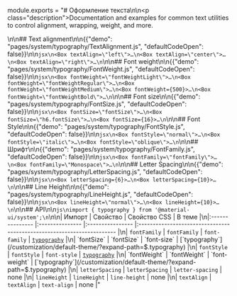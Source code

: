 module.exports = "# Оформление текста\n\n<p class=\"description\">Documentation and examples for common text utilities to control alignment, wrapping, weight, and more.</p>\n\n## Text alignment\n\n{{\"demo\": \"pages/system/typography/TextAlignment.js\", \"defaultCodeOpen\": false}}\n\n```jsx\n<Box textAlign=\"left\">…\n<Box textAlign=\"center\">…\n<Box textAlign=\"right\">…\n```\n\n## Font weight\n\n{{\"demo\": \"pages/system/typography/FontWeight.js\", \"defaultCodeOpen\": false}}\n\n```jsx\n<Box fontWeight=\"fontWeightLight\">…\n<Box fontWeight=\"fontWeightRegular\">…\n<Box fontWeight=\"fontWeightMedium\">…\n<Box fontWeight={500}>…\n<Box fontWeight=\"fontWeightBold\">…\n```\n\n## Font size\n\n{{\"demo\": \"pages/system/typography/FontSize.js\", \"defaultCodeOpen\": false}}\n\n```jsx\n<Box fontSize=\"fontSize\">…\n<Box fontSize=\"h6.fontSize\">…\n<Box fontSize={16}>…\n```\n\n## Font Style\n\n{{\"demo\": \"pages/system/typography/FontStyle.js\", \"defaultCodeOpen\": false}}\n\n```jsx\n<Box fontStyle=\"normal\">…\n<Box fontStyle=\"italic\">…\n<Box fontStyle=\"oblique\">…\n```\n\n## Шрифт\n\n{{\"demo\": \"pages/system/typography/FontFamily.js\", \"defaultCodeOpen\": false}}\n\n```jsx\n<Box fontFamily=\"fontFamily\">…\n<Box fontFamily=\"Monospace\">…\n```\n\n## Letter Spacing\n\n{{\"demo\": \"pages/system/typography/LetterSpacing.js\", \"defaultCodeOpen\": false}}\n\n```jsx\n<Box letterSpacing={6}>…\n<Box letterSpacing={10}>…\n```\n\n## Line Height\n\n{{\"demo\": \"pages/system/typography/LineHeight.js\", \"defaultCodeOpen\": false}}\n\n```jsx\n<Box lineHeight=\"normal\">…\n<Box lineHeight={10}>…\n```\n\n## API\n\n```js\nimport { typography } from '@material-ui/system';\n```\n\n| Импорт          | Свойство        | Свойство CSS     | В теме                                                                 |\n|:--------------- |:--------------- |:---------------- |:---------------------------------------------------------------------- |\n| `fontFamily`    | `fontFamily`    | `font-family`    | [`typography`](/customization/default-theme/?expand-path=$.typography) |\n| `fontSize`      | `fontSize`      | `font-size`      | [`typography`](/customization/default-theme/?expand-path=$.typography) |\n| `fontStyle`     | `fontStyle`     | `font-style`     | [`typography`](/customization/default-theme/?expand-path=$.typography) |\n| `fontWeight`    | `fontWeight`    | `font-weight`    | [`typography`](/customization/default-theme/?expand-path=$.typography) |\n| `letterSpacing` | `letterSpacing` | `letter-spacing` | none                                                                   |\n| `lineHeight`    | `lineHeight`    | `line-height`    | none                                                                   |\n| `textAlign`     | `textAlign`     | `text-align`     | none                                                                   |"
